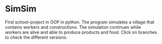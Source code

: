 # SimSim
First school-project in OOP in python. The program simulates a village that contains workers and constructions. The simulation continues while workers are alive and able to produce products and food. Click on branches to check the different versions.
